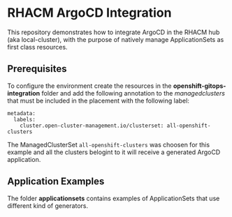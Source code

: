 # RHACM ArgoCD Integration

This repository demonstrates how to integrate ArgoCD in the RHACM hub (aka local-cluster), with 
the purpose of natively manage ApplicationSets as first class resources.

## Prerequisites
To configure the environment create the resources in the **openshift-gitops-integration** folder and
add the following annotation to the *managedclusters* that must be included in the placement 
with the following label:

```
metadata:
  labels:
    cluster.open-cluster-management.io/clusterset: all-openshift-clusters
```

The ManagedClusterSet `all-openshift-clusters` was choosen for this example and all the clusters
belogint to it will receive a generated ArgoCD application.

## Application Examples

The folder **applicationsets** contains examples of ApplicationSets that use different kind of generators.

